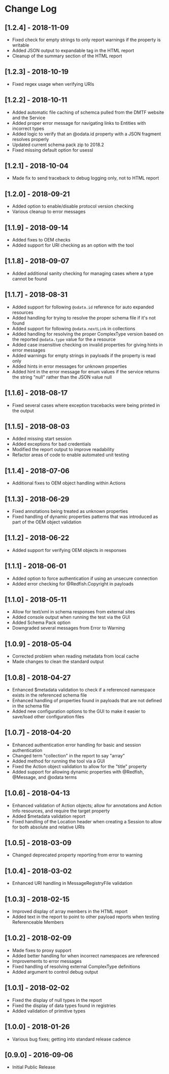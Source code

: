 # Change Log

## [1.2.4] - 2018-11-09
- Fixed check for empty strings to only report warnings if the property is writable
- Added JSON output to expandable tag in the HTML report
- Cleanup of the summary section of the HTML report

## [1.2.3] - 2018-10-19
- Fixed regex usage when verifying URIs

## [1.2.2] - 2018-10-11
- Added automatic file caching of schemca pulled from the DMTF website and the Service
- Added proper error message for navigating links to Entities with incorrect types
- Added logic to verify that an @odata.id property with a JSON fragment resolves properly
- Updated current schema pack zip to 2018.2
- Fixed missing default option for usessl

## [1.2.1] - 2018-10-04
- Made fix to send traceback to debug logging only, not to HTML report

## [1.2.0] - 2018-09-21
- Added option to enable/disable protocol version checking
- Various cleanup to error messages

## [1.1.9] - 2018-09-14
- Added fixes to OEM checks
- Added support for URI checking as an option with the tool

## [1.1.8] - 2018-09-07
- Added additional sanity checking for managing cases where a type cannot be found

## [1.1.7] - 2018-08-31
- Added support for following `@odata.id` reference for auto expanded resources
- Added handling for trying to resolve the proper schema file if it's not found
- Added support for following `@odata.nextLink` in collections
- Added handling for resolving the proper ComplexType version based on the reported `@odata.type` value for the a resource
- Added case insensitive checking on invalid properties for giving hints in error messages
- Added warnings for empty strings in payloads if the property is read only
- Added hints in error messages for unknown properties
- Added hint in the error message for enum values if the service returns the string "null" rather than the JSON value null

## [1.1.6] - 2018-08-17
- Fixed several cases where exception tracebacks were being printed in the output

## [1.1.5] - 2018-08-03
- Added missing start session
- Added exceptions for bad credentials
- Modified the report output to improve readability
- Refactor areas of code to enable automated unit testing

## [1.1.4] - 2018-07-06
- Additional fixes to OEM object handling within Actions

## [1.1.3] - 2018-06-29
- Fixed annotations being treated as unknown properties
- Fixed handling of dynamic properties patterns that was introduced as part of the OEM object validation

## [1.1.2] - 2018-06-22
- Added support for verifying OEM objects in responses

## [1.1.1] - 2018-06-01
- Added option to force authentication if using an unsecure connection
- Added error checking for @Redfish.Copyright in payloads

## [1.1.0] - 2018-05-11
- Allow for text/xml in schema responses from external sites
- Added console output when running the test via the GUI
- Added Schema Pack option
- Downgraded several messages from Error to Warning

## [1.0.9] - 2018-05-04
- Corrected problem when reading metadata from local cache
- Made changes to clean the standard output

## [1.0.8] - 2018-04-27
- Enhanced $metadata validation to check if a referenced namespace exists in the referenced schema file
- Enhanced handling of properties found in payloads that are not defined in the schema file
- Added new configuration options to the GUI to make it easier to save/load other configuration files

## [1.0.7] - 2018-04-20
- Enhanced authentication error handling for basic and session authentication
- Changed term "collection" in the report to say "array"
- Added method for running the tool via a GUI
- Fixed the Action object validation to allow for the "title" property
- Added support for allowing dynamic properties with @Redfish, @Message, and @odata terms

## [1.0.6] - 2018-04-13
- Enhanced validation of Action objects; allow for annotations and Action Info resources, and require the target property
- Added $metadata validation report
- Fixed handling of the Location header when creating a Session to allow for both absolute and relative URIs

## [1.0.5] - 2018-03-09
- Changed deprecated property reporting from error to warning

## [1.0.4] - 2018-03-02
- Enhanced URI handling in MessageRegistryFile validation

## [1.0.3] - 2018-02-15
- Improved display of array members in the HTML report
- Added text in the report to point to other payload reports when testing Referenceable Members

## [1.0.2] - 2018-02-09
- Made fixes to proxy support
- Added better handling for when incorrect namespaces are referenced
- Improvements to error messages
- Fixed handling of resolving external ComplexType definitions
- Added argument to control debug output

## [1.0.1] - 2018-02-02
- Fixed the display of null types in the report
- Fixed the display of data types found in registries
- Added validation of primitive types

## [1.0.0] - 2018-01-26
- Various bug fixes; getting into standard release cadence

## [0.9.0] - 2016-09-06
- Initial Public Release
